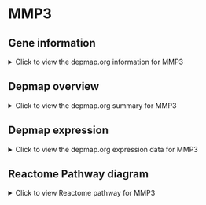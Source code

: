 <h1>MMP3</h1>

<h2>Gene information</h2>
<details>
  <summary>Click to view the depmap.org information for MMP3</summary>
  <iframe src="https://depmap.org/portal/gene/MMP3?tab=about" style="border:none;width:100%;height:800px"></iframe>
</details>

<h2>Depmap overview</h2>
<details>
  <summary>Click to view the depmap.org summary for MMP3</summary>
  <iframe src="https://depmap.org/portal/gene/MMP3?tab=overview" style="border:none;width:100%;height:800px"></iframe>
</details>

<h2>Depmap expression</h2>
<details>
  <summary>Click to view the depmap.org expression data for MMP3</summary>
  <iframe src="https://depmap.org/portal/gene/MMP3?tab=characterization" style="border:none;width:100%;height:800px"></iframe>
</details>



<h2>Reactome Pathway diagram</h2>
<details>
  <summary>Click to view Reactome pathway for MMP3</summary>
  <p>Extra-nuclear estrogen signaling</p>
  <iframe src="https://reactome.org/PathwayBrowser/#/R-HSA-9009391" style="border:none;width:100%;height:800px"></iframe>
</details>



